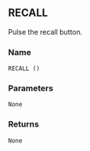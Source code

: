 ## RECALL

Pulse the recall button.


### Name

`RECALL ()`


### Parameters

`None`


### Returns

`None
`